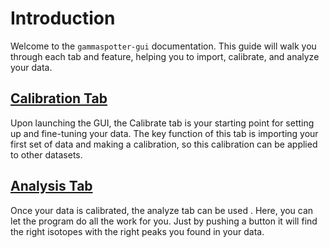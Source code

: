# Introduction
Welcome to the `gammaspotter-gui` documentation. This guide will walk you through each tab and feature, helping you to import, calibrate, and analyze your data.

## [Calibration Tab](calibrate.md)
Upon launching the GUI, the Calibrate tab is your starting point for setting up and fine-tuning your data. The key function of this tab is importing your first set of data and making a calibration, so this calibration can be applied to other datasets.

## [Analysis Tab](analyze.md)
Once your data is calibrated, the analyze tab can be used . Here, you can let the program do all the work for you. Just by pushing a button it will find the right isotopes with the right peaks you found in your data.
